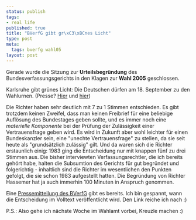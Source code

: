 ```yaml
--- 
status: publish
tags: 
- real life
published: true
title: "BVerfG gibt gr\xC3\xBCnes Licht"
type: post
meta: 
  tags: bverfg wahl05
layout: post
---
```

Gerade wurde die Sitzung zur <strong>Urteilsbegründung</strong> des Bundesverfassungsgerichts in den Klagen zur <strong>Wahl 2005</strong> geschlossen.

Karlsruhe gibt grünes Licht: Die Deutschen dürfen am 18. September zu den Wahlurnen. (Presse? <a href="http://www.n-tv.de/571183.html">Hier</a> und <a href="http://www.spiegel.de/politik/deutschland/0,1518,371352,00.html">hier</a>)

Die Richter haben sehr deutlich mit 7 zu 1 Stimmen entschieden. Es gibt trotzdem keinen Zweifel, dass man keinen Freibrief für eine beliebige Auflösung des Bundestages geben sollte, und es immer noch eine <em>materielle Komponente</em> bei der Prüfung der Zulässigkeit einer Vertrauensfrage geben wird. Es wird in Zukunft aber wohl leichter für einen Bundeskanzler sein, eine "unechte Vertrauensfrage" zu stellen, da sie seit heute als "grundsätzlich zulässig" gilt. Und da waren sich die Richter erstaunlich einig: 1983 ging die Entscheidung nur mit knappen fünf zu drei Stimmen aus. Die bisher interviewten Verfassungsrechtler, die ich bereits gehört habe, halten die Subsumtion des Gerichts für gut begründet und folgerichtig - inhaltlich sind die Richter im wesentlichen den Punkten gefolgt, die sie schon 1983 aufgestellt hatten. Die Begründung von Richter Hassemer hat ja auch immerhin 100 Minuten in Anspruch genommen.

Eine <a href="http://www.bverfg.de/bverfg_cgi/pressemitteilungen/frames/bvg05-078#top">Pressemitteilung des BVerfG</a> gibt es bereits. Ich bin gespannt, wann die Entscheidung im Volltext veröffentlicht wird. Den Link reiche ich nach :)


P.S.: Also gehe ich nächste Woche im Wahlamt vorbei, Kreuzle machen :)
